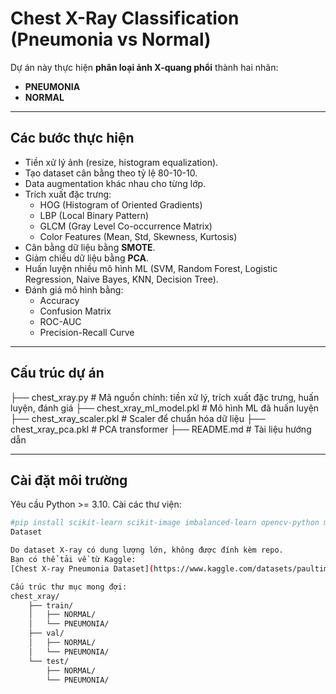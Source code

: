 # Chest X-Ray Classification (Pneumonia vs Normal)

Dự án này thực hiện **phân loại ảnh X-quang phổi** thành hai nhãn:  
- **PNEUMONIA**  
- **NORMAL**

---

## Các bước thực hiện
- Tiền xử lý ảnh (resize, histogram equalization).
- Tạo dataset cân bằng theo tỷ lệ 80-10-10.
- Data augmentation khác nhau cho từng lớp.
- Trích xuất đặc trưng:  
  - HOG (Histogram of Oriented Gradients)  
  - LBP (Local Binary Pattern)  
  - GLCM (Gray Level Co-occurrence Matrix)  
  - Color Features (Mean, Std, Skewness, Kurtosis)  
- Cân bằng dữ liệu bằng **SMOTE**.
- Giảm chiều dữ liệu bằng **PCA**.
- Huấn luyện nhiều mô hình ML (SVM, Random Forest, Logistic Regression, Naive Bayes, KNN, Decision Tree).
- Đánh giá mô hình bằng:  
  - Accuracy  
  - Confusion Matrix  
  - ROC-AUC  
  - Precision-Recall Curve  

---

## Cấu trúc dự án
├── chest_xray.py # Mã nguồn chính: tiền xử lý, trích xuất đặc trưng, huấn luyện, đánh giá
├── chest_xray_ml_model.pkl # Mô hình ML đã huấn luyện
├── chest_xray_scaler.pkl # Scaler để chuẩn hóa dữ liệu
├── chest_xray_pca.pkl # PCA transformer
├── README.md # Tài liệu hướng dẫn

---

## Cài đặt môi trường

Yêu cầu Python >= 3.10. Cài các thư viện:

```bash
#pip install scikit-learn scikit-image imbalanced-learn opencv-python matplotlib seaborn joblib
Dataset

Do dataset X-ray có dung lượng lớn, không được đính kèm repo.
Bạn có thể tải về từ Kaggle:
[Chest X-ray Pneumonia Dataset](https://www.kaggle.com/datasets/paultimothymooney/chest-xray-pneumonia)

Cấu trúc thư mục mong đợi:
chest_xray/
    ├── train/
    │   ├── NORMAL/
    │   └── PNEUMONIA/
    ├── val/
    │   ├── NORMAL/
    │   └── PNEUMONIA/
    └── test/
        ├── NORMAL/
        └── PNEUMONIA/

